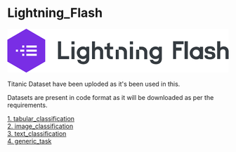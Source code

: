 # Lightning_Flash

<img src="lightning_flash.png">


Titanic Dataset have been uploded as it's been used in this.

Datasets are present in code format as it will be downloaded as per the requirements.

<a href="url">1. tabular_classification</a><br>
<a href="url">2. image_classification</a><br>
<a href="url">3. text_classification</a><br>
<a href="url">4. generic_task</a><br>
